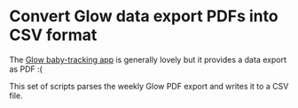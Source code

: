 # Convert Glow data export PDFs into CSV format

The [Glow baby-tracking app](https://play.google.com/store/apps/details?id=com.glow.android.baby&hl=en_US) is generally lovely but it provides a data export as PDF :(

This set of scripts parses the weekly Glow PDF export and writes it to a CSV file.
